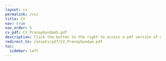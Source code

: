 ```yaml
---
layout: cv
permalink: /cv/
title: CV
nav: true
nav_order: 5
cv_pdf: CV_PranayGundam5.pdf
description: Click the button to the right to access a pdf version of my CV. This page and the pdf were last updated on 07/08/25.
redirect_to: /assets/pdf/CV_PranayGundam.pdf
toc:
  sidebar: left
---
```

